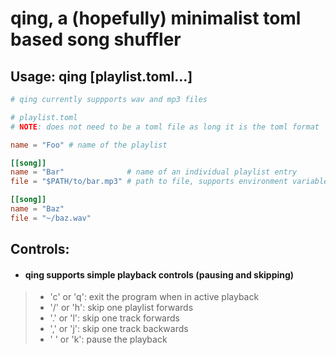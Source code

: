 # qing, a (hopefully) minimalist toml based song shuffler

## Usage: qing [playlist.toml...]
```toml
# qing currently suppports wav and mp3 files

# playlist.toml
# NOTE: does not need to be a toml file as long it is the toml format

name = "Foo" # name of the playlist

[[song]]
name = "Bar"              # name of an individual playlist entry
file = "$PATH/to/bar.mp3" # path to file, supports environment variables and '~'

[[song]]
name = "Baz"
file = "~/baz.wav"
```

## Controls:
- #### qing supports simple playback controls (pausing and skipping)
> * 'c' or 'q': exit the program when in active playback
> * '/' or 'h': skip one playlist forwards
> * '.' or 'l': skip one track forwards
> * ',' or 'j': skip one track backwards
> * ' ' or 'k': pause the playback
